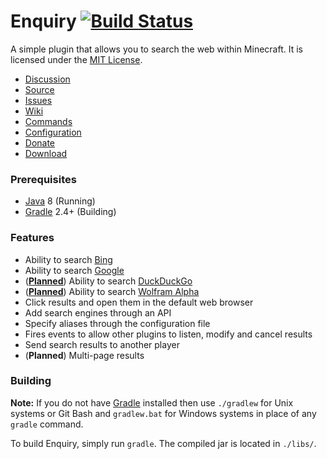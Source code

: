 Enquiry [![Build Status](https://travis-ci.org/InspireNXE/Enquiry.svg?branch=master)](https://travis-ci.org/InspireNXE/Enquiry)
=======
A simple plugin that allows you to search the web within Minecraft. It is licensed under the [MIT License].

* [Discussion]
* [Source]
* [Issues]
* [Wiki]
* [Commands]
* [Configuration]
* [Donate]
* [Download]

### Prerequisites
* [Java] 8 (Running)
* [Gradle] 2.4+ (Building)

### Features
* Ability to search [Bing]
* Ability to search [Google]
* ([**Planned**](https://github.com/InspireNXE/Enquiry/issues/1)) Ability to search [DuckDuckGo]
* ([**Planned**](https://github.com/InspireNXE/Enquiry/issues/2)) Ability to search [Wolfram Alpha]
* Click results and open them in the default web browser
* Add search engines through an API
* Specify aliases through the configuration file
* Fires events to allow other plugins to listen, modify and cancel results
* Send search results to another player
* (**Planned**) Multi-page results

### Building
**Note:** If you do not have [Gradle] installed then use `./gradlew` for Unix systems or Git Bash and `gradlew.bat` for Windows systems in place of any `gradle` command.

To build Enquiry, simply run `gradle`. The compiled jar is located in `./libs/`.

[Bing]: https://www.bing.com
[Commands]: https://github.com/InspireNXE/Enquiry/wiki/Commands
[Configuration]: https://github.com/InspireNXE/Enquiry/wiki/Configuration
[Discussion]: https://forums.spongepowered.org/t/enquiry-search-to-your-hearts-content-v1-0/7332
[Donate]: https://www.patreon.com/Grinch
[Download]: https://github.com/InspireNXE/Enquiry/releases/latest
[DuckDuckGo]: https://duckduckgo.com
[Google]: https://www.google.com
[Gradle]: http://www.gradle.org
[Issues]: https://github.com/InspireNXE/Enquiry/issues
[Java]: http://www.java.com
[MIT License]: http://www.tldrlegal.com/license/mit-license
[Source]: https://github.com/InspireNXE/Enquiry/
[Wiki]: https://github.com/InspireNXE/Enquiry/wiki
[Wolfram Alpha]: https://www.wolframalpha.com/
